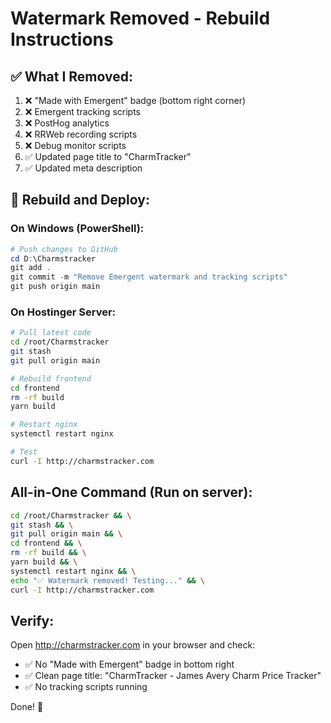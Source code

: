 # Watermark Removed - Rebuild Instructions

## ✅ What I Removed:

1. ❌ "Made with Emergent" badge (bottom right corner)
2. ❌ Emergent tracking scripts
3. ❌ PostHog analytics
4. ❌ RRWeb recording scripts
5. ❌ Debug monitor scripts
6. ✅ Updated page title to "CharmTracker"
7. ✅ Updated meta description

## 🚀 Rebuild and Deploy:

### On Windows (PowerShell):
```powershell
# Push changes to GitHub
cd D:\Charmstracker
git add .
git commit -m "Remove Emergent watermark and tracking scripts"
git push origin main
```

### On Hostinger Server:
```bash
# Pull latest code
cd /root/Charmstracker
git stash
git pull origin main

# Rebuild frontend
cd frontend
rm -rf build
yarn build

# Restart nginx
systemctl restart nginx

# Test
curl -I http://charmstracker.com
```

## All-in-One Command (Run on server):

```bash
cd /root/Charmstracker && \
git stash && \
git pull origin main && \
cd frontend && \
rm -rf build && \
yarn build && \
systemctl restart nginx && \
echo "✅ Watermark removed! Testing..." && \
curl -I http://charmstracker.com
```

## Verify:

Open http://charmstracker.com in your browser and check:
- ✅ No "Made with Emergent" badge in bottom right
- ✅ Clean page title: "CharmTracker - James Avery Charm Price Tracker"
- ✅ No tracking scripts running

Done! 🎉
